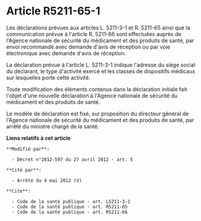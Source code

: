 # Article R5211-65-1

Les déclarations prévues aux articles L. 5211-3-1 et R. 5211-65 ainsi que la communication prévue à l'article R. 5211-66 sont
effectuées auprès de l'Agence nationale de sécurité du médicament et des produits de santé, par envoi recommandé avec demande
d'avis de réception ou par voie électronique avec demande d'avis de réception. 

La déclaration prévue à l'article L. 5211-3-1 indique l'adresse du siège social du déclarant, le type d'activité exercé et
les classes de dispositifs médicaux sur lesquelles porte cette activité. 

Toute modification des éléments contenus dans la déclaration initiale fait l'objet d'une nouvelle déclaration à l'Agence
nationale de sécurité du médicament et des produits de santé. 

Le modèle de déclaration est fixé, sur proposition du directeur général de l'Agence nationale de sécurité du médicament et
des produits de santé, par arrêté du ministre chargé de la santé.

**Liens relatifs à cet article**

	**Modifié par**:

	  - Décret n°2012-597 du 27 avril 2012 - art. 5

	**Cité par**:

	  - Arrêté du 4 mai 2012 (V)

	**Cite**:

	  - Code de la santé publique - art. L5211-3-1
	  - Code de la santé publique - art. R5211-65
	  - Code de la santé publique - art. R5211-66

